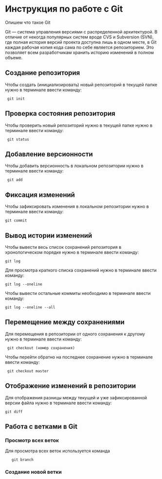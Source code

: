# Инструкция по работе с Git

Опишем что такое Git

Git — система управления версиями с распределенной архитектурой. В отличие от некогда популярных систем вроде CVS и Subversion (SVN), где полная история версий проекта доступна лишь в одном месте, в Git каждая рабочая копия кода сама по себе является репозиторием. Это позволяет всем разработчикам хранить историю изменений в полном объеме.


## Создание репозитория 

Чтобы создать (инициализировать) новый репозиторий в текущей папке нужно в терминале ввести команду:

     git init 

## Проверка состояния репозитория

Чтобы проверить новый репозиторий нужно в текущей папке нужно в терминале ввести команду:

     git status

## Добавление версионности

Чтобы добавить версионность в локальном репозитории нужно в терминале ввести команду:

     git add

## Фиксация изменений

Чтобы зафиксировать изменения в локальном репозитории нужно в терминале ввести команду:

    git commit

## Вывод истории изменений

Чтобы вывести весь список сохранений репозитория в хронологическом порядке нужно в терминале ввести команду:

    git log

Для просмотра краткого списка сохранений нужно в терминале ввести команду:

    git log --oneline

Чтобы вывести остальные коммиты необходимо в терминале ввести команду:

    git log --oneline --all

## Перемещение между сохранениями 

Для перемещения в репозитории от одного сохранения к другому нужно в терминале ввести команду:

     git checkout (номер сохранения)

Чтобы перейти обратно на последнее сохранение нужно в терминале ввести команду:

     git checkout master

## Отображение изменений в репозитории

Для отображения разницы между текущей и уже зафиксированной версии файла нужно в терминале ввести команду:

    git diff

## Работа с ветками в Git

### Просмотр всех веток

Для просмотра всех веток используется команда

       git branch

### Создание новой ветки


